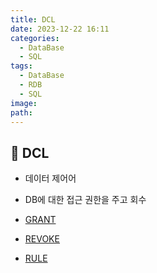 ```yaml
---
title: DCL
date: 2023-12-22 16:11
categories:
  - DataBase
  - SQL
tags:
  - DataBase
  - RDB
  - SQL
image: 
path:
---
```


## 🌈 DCL
+ 데이터 제어어
+ DB에 대한 접근 권한을 주고 회수

+ [GRANT](https://sonjh919.github.io/posts/GRANT)
+ [REVOKE](https://sonjh919.github.io/posts/REVOKE)
+ [RULE](https://sonjh919.github.io/posts/RULE)